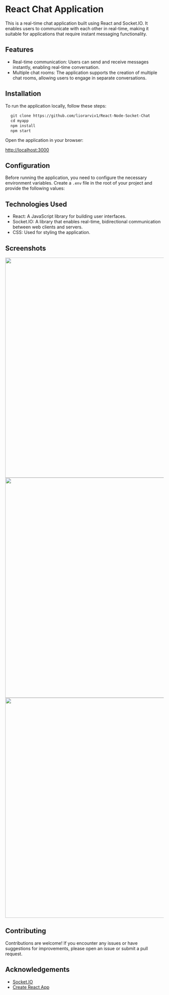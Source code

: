 
<h1>React Chat Application</h1>

<p>This is a real-time chat application built using React and Socket.IO. It enables users to communicate with each other in real-time, making it suitable for applications that require instant messaging functionality.</p>

<h2>Features</h2>

<ul>
  <li>Real-time communication: Users can send and receive messages instantly, enabling real-time conversation.</li>
  <li>Multiple chat rooms: The application supports the creation of multiple chat rooms, allowing users to engage in separate conversations.</li>
</ul>

<h2>Installation</h2>

<p>To run the application locally, follow these steps:</p>

<pre>
  <code>git clone https://github.com/liorarviv1/React-Node-Socket-Chat</code>
  <code>cd myapp</code>
  <code>npm install</code>
  <code>npm start</code>
</pre>

<p>Open the application in your browser:</p>

<p><a href="http://localhost:3000">http://localhost:3000</a></p>

<h2>Configuration</h2>

<p>Before running the application, you need to configure the necessary environment variables. Create a <code>.env</code> file in the root of your project and provide the following values:</p>



<h2>Technologies Used</h2>

<ul>
  <li>React: A JavaScript library for building user interfaces.</li>
  <li>Socket.IO: A library that enables real-time, bidirectional communication between web clients and servers.</li>
  <li>CSS: Used for styling the application.</li>
</ul>

<h2>Screenshots</h2>
     <img src="https://github.com/liorarviv1/React-Node-Socket-Chat/assets/129841851/9c96007f-a55a-42aa-9e60-fff71c8b87ef" width="700">
     <img src="https://github.com/liorarviv1/React-Node-Socket-Chat/assets/129841851/83bc185d-ad22-49f7-a105-1646ef7c4e75" width="700">
     <img src="https://github.com/liorarviv1/React-Node-Socket-Chat/assets/129841851/ba9134d0-1154-4146-aac1-469e7d09f349" width="700">
     

<h2>Contributing</h2>

<p>Contributions are welcome! If you encounter any issues or have suggestions for improvements, please open an issue or submit a pull request.</p>


<h2>Acknowledgements</h2>

<ul>
  <li><a href="https://socket.io/">Socket.IO</a></li>
  <li><a href="https://create-react-app.dev/">Create React App</a></li>
</ul>
